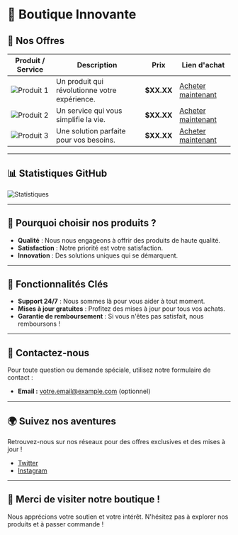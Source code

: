 # 🌟 Boutique Innovante

## 🎨 Nos Offres

| Produit / Service        | Description                                         | Prix      | Lien d'achat         |
|-------------------------|-----------------------------------------------------|-----------|-----------------------|
| ![Produit 1](https://via.placeholder.com/100) | Un produit qui révolutionne votre expérience. | **$XX.XX** | [Acheter maintenant](lien_vers_le_produit_1) |
| ![Produit 2](https://via.placeholder.com/100) | Un service qui vous simplifie la vie.         | **$XX.XX** | [Acheter maintenant](lien_vers_le_produit_2) |
| ![Produit 3](https://via.placeholder.com/100) | Une solution parfaite pour vos besoins.        | **$XX.XX** | [Acheter maintenant](lien_vers_le_produit_3) |

---

## 📊 Statistiques GitHub

![Statistiques](https://github-readme-stats.vercel.app/api?username=skyssy&show_icons=true&theme=radical)

---

## 🚀 Pourquoi choisir nos produits ?

- **Qualité** : Nous nous engageons à offrir des produits de haute qualité.
- **Satisfaction** : Notre priorité est votre satisfaction.
- **Innovation** : Des solutions uniques qui se démarquent.

---

## 🔧 Fonctionnalités Clés

- **Support 24/7** : Nous sommes là pour vous aider à tout moment.
- **Mises à jour gratuites** : Profitez des mises à jour pour tous vos achats.
- **Garantie de remboursement** : Si vous n'êtes pas satisfait, nous remboursons !

---

## 💌 Contactez-nous

Pour toute question ou demande spéciale, utilisez notre formulaire de contact :

- **Email :** [votre.email@example.com](mailto:votre.email@example.com) (optionnel)

---

## 🌍 Suivez nos aventures

Retrouvez-nous sur nos réseaux pour des offres exclusives et des mises à jour !

- [Twitter](https://twitter.com/yourtwitter)
- [Instagram](https://instagram.com/yourinstagram)

---

## 🎉 Merci de visiter notre boutique !

Nous apprécions votre soutien et votre intérêt. N'hésitez pas à explorer nos produits et à passer commande !


